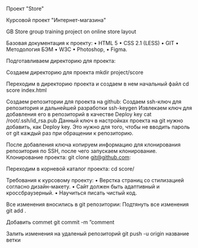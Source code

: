 Проект "Store" 

Курсовой проект "Интернет-магазина"

GB Store group training project on online store layout

Базовая документация к проекту:
•	HTML 5
•	CSS 2.1 (LESS)
•	GIT
•	Методология БЭМ
•	W3C
•	Photoshop,
•	Figma.

Подготавливаем директорию для проекта:

Создаем директорию для проекта
mkdir project/score

Переходим в директорию проекта и создаем в нем начальный файл
cd score
index.html

Создаем репозитории для проекта на github:
Создаем ssh-ключ для репозитория и дальнейшей разработки
ssh-keygen
Извлекаем ключ для добавления его в репозиторий в качестве Deploy key
cat /root/.ssh/id_rsa.pub
Данный ключ в настройках проекта на git нужно добавить, как Deploy key. Это нужно для того, чтобы не вводить пароль от git каждый раз при обращении к репозиторию.

После добавления ключа копируем информацию для клонирования репозитория по SSH, после чего запускаем клонирование.
Клонирование проекта:
git clone git@github.com:

Переходим в корневой каталог проекта:
cd score/

Требования к курсовому проекту:
•	Верстка страниц со стилизацией согласно дизайн-макету.
•	Сайт должен быть адаптивный и кроссбраузерный.
•	Научиться писать чистый код.

Все изменения вносились в git репозитории:
Подтянуть все изменения 
git add .

Добавить commet
git commit -m ”comment

Залить изменения на удаленый репозиторий
git push -u  origin название ветки
